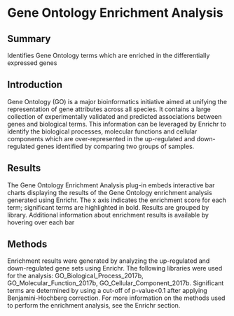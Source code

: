 Gene Ontology Enrichment Analysis
================
Summary
----------------
Identifies Gene Ontology terms which are enriched in the differentially expressed genes

Introduction
----------------
Gene Ontology (GO) is a major bioinformatics initiative aimed at unifying the representation of gene attributes across all species. It contains a large collection of experimentally validated and predicted associations between genes and biological terms. This information can be leveraged by Enrichr to identify the biological processes, molecular functions and cellular components which are over-represented in the up-regulated and down-regulated genes identified by comparing two groups of samples.

Results
----------------
The Gene Ontology Enrichment Analysis plug-in embeds interactive bar charts displaying the results of the Gene Ontology enrichment analysis generated using Enrichr. The x axis indicates the enrichment score for each term; significant terms are highlighted in bold. Results are grouped by library. Additional information about enrichment results is available by hovering over each bar

Methods
----------------
Enrichment results were generated by analyzing the up-regulated and down-regulated gene sets using Enrichr. The following libraries were used for the analysis: GO_Biological_Process_2017b, GO_Molecular_Function_2017b, GO_Cellular_Component_2017b. Significant terms are determined by using a cut-off of p-value<0.1 after applying Benjamini-Hochberg correction. For more information on the methods used to perform the enrichment analysis, see the Enrichr section.